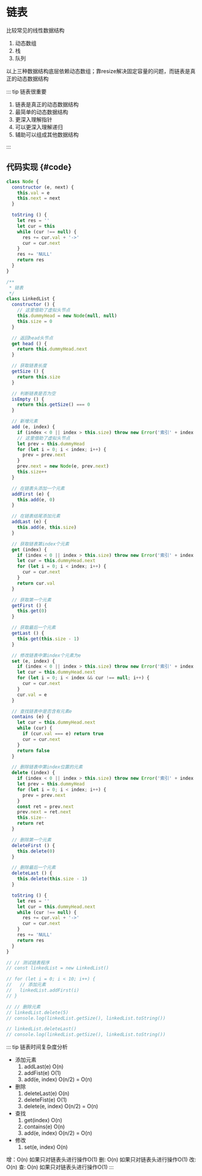 # 链表

比较常见的线性数据结构

1. 动态数组
2. 栈
3. 队列

以上三种数据结构底层依赖动态数组；靠resize解决固定容量的问题，而链表是真正的动态数据结构

::: tip 链表很重要

1. 链表是真正的动态数据结构
2. 最简单的动态数据结构
3. 更深入理解指针
4. 可以更深入理解递归
5. 辅助可以组成其他数据结构

:::

## 代码实现 {#code}

```javascript
class Node {
  constructor (e, next) {
    this.val = e
    this.next = next
  }

  toString () {
    let res = ''
    let cur = this
    while (cur !== null) {
      res += cur.val + '->'
      cur = cur.next
    }
    res += 'NULL'
    return res
  }
}

/**
 * 链表
 */
class LinkedList {
  constructor () {
    // 这里借助了虚拟头节点
    this.dummyHead = new Node(null, null)
    this.size = 0
  }

  // 返回head头节点
  get head () {
    return this.dummyHead.next
  }

  // 获取链表长度
  getSize () {
    return this.size
  }

  // 判断链表是否为空
  isEmpty () {
    return this.getSize() === 0
  }

  // 新增元素
  add (e, index) {
    if (index < 0 || index > this.size) throw new Error('索引' + index + '出错')
    // 这里借助了虚拟头节点
    let prev = this.dummyHead
    for (let i = 0; i < index; i++) {
      prev = prev.next
    }
    prev.next = new Node(e, prev.next)
    this.size++
  }

  // 在链表头添加一个元素
  addFirst (e) {
    this.add(e, 0)
  }

  // 在链表结尾添加元素
  addLast (e) {
    this.add(e, this.size)
  }

  // 获取链表第index个元素
  get (index) {
    if (index < 0 || index > this.size) throw new Error('索引' + index + '出错')
    let cur = this.dummyHead.next
    for (let i = 0; i < index; i++) {
      cur = cur.next
    }
    return cur.val
  }

  // 获取第一个元素
  getFirst () {
    this.get(0)
  }

  // 获取最后一个元素
  getLast () {
    this.get(this.size - 1)
  }

  // 修改链表中第index个元素为e
  set (e, index) {
    if (index < 0 || index > this.size) throw new Error('索引' + index + '出错')
    let cur = this.dummyHead.next
    for (let i = 0; i < index && cur !== null; i++) {
      cur = cur.next
    }
    cur.val = e
  }

  // 查找链表中是否含有元素e
  contains (e) {
    let cur = this.dummyHead.next
    while (cur) {
      if (cur.val === e) return true
      cur = cur.next
    }
    return false
  }

  // 删除链表中第index位置的元素
  delete (index) {
    if (index < 0 || index > this.size) throw new Error('索引' + index + '出错')
    let prev = this.dummyHead
    for (let i = 0; i < index; i++) {
      prev = prev.next
    }
    const ret = prev.next
    prev.next = ret.next
    this.size--
    return ret
  }

  // 删除第一个元素
  deleteFirst () {
    this.delete(0)
  }

  // 删除最后一个元素
  deleteLast () {
    this.delete(this.size - 1)
  }

  toString () {
    let res = ''
    let cur = this.dummyHead.next
    while (cur !== null) {
      res += cur.val + '->'
      cur = cur.next
    }
    res += 'NULL'
    return res
  }
}

// // 测试链表程序
// const linkedList = new LinkedList()

// for (let i = 0; i < 10; i++) {
//   // 添加元素
//   linkedList.addFirst(i)
// }

// // 删除元素
// linkedList.delete(5)
// console.log(linkedList.getSize(), linkedList.toString())

// linkedList.deleteLast()
// console.log(linkedList.getSize(), linkedList.toString())

```

::: tip 链表时间复杂度分析

- 添加元素
  1. addLast(e) O(n)
  2. addFist(e) O(1)
  3. add(e, index) O(n/2) = O(n)
- 删除
  1. deleteLast(e) O(n)
  2. deleteFist(e) O(1)
  3. delete(e, index) O(n/2) = O(n)
- 查找
  1. get(index) O(n)
  2. contains(e) O(n)
  3. add(e, index) O(n/2) = O(n)
- 修改
  1. set(e, index) O(n)

增：O(n) 如果只对链表头进行操作O(1)
删: O(n) 如果只对链表头进行操作O(1)
改: O(n)
查: O(n) 如果只对链表头进行操作O(1)
:::
